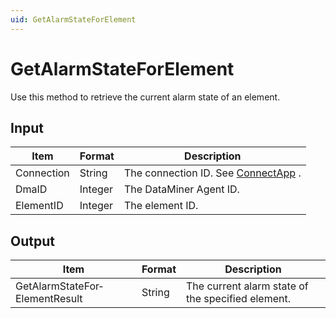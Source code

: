 ```yaml
---
uid: GetAlarmStateForElement
---
```


# GetAlarmStateForElement

Use this method to retrieve the current alarm state of an element.

## Input

| Item       | Format  | Description                                          |
|------------|---------|------------------------------------------------------|
| Connection | String  | The connection ID. See [ConnectApp](xref:ConnectApp) . |
| DmaID      | Integer | The DataMiner Agent ID.                              |
| ElementID  | Integer | The element ID.                                      |

## Output

| Item                           | Format | Description                                       |
|--------------------------------|--------|---------------------------------------------------|
| GetAlarmStateFor­ElementResult | String | The current alarm state of the specified element. |

